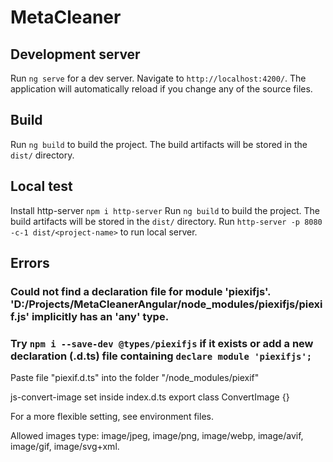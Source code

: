 # MetaCleaner

## Development server

Run `ng serve` for a dev server. Navigate to `http://localhost:4200/`. The application will automatically reload if you change any of the source files.

## Build

Run `ng build` to build the project. The build artifacts will be stored in the `dist/` directory.

## Local test
Install http-server
`npm i http-server`
Run `ng build` to build the project. The build artifacts will be stored in the `dist/` directory.
Run `http-server -p 8080 -c-1 dist/<project-name>` to run local server.

## Errors

### Could not find a declaration file for module 'piexifjs'. 'D:/Projects/MetaCleanerAngular/node_modules/piexifjs/piexif.js' implicitly has an 'any' type.

### Try `npm i --save-dev @types/piexifjs` if it exists or add a new declaration (.d.ts) file containing `declare module 'piexifjs';`

Paste file "piexif.d.ts" into the folder "/node_modules/piexif"

js-convert-image set inside index.d.ts export class ConvertImage {}

For a more flexible setting, see environment files.

Allowed images type: image/jpeg, image/png, image/webp, image/avif, image/gif, image/svg+xml.
